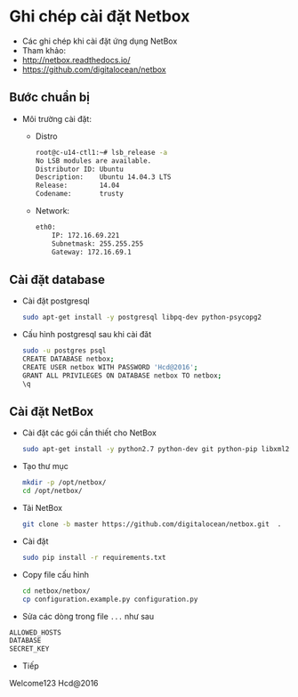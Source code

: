 # Ghi chép cài đặt Netbox

- Các ghi chép khi cài đặt ứng dụng NetBox
- Tham khảo:
 - http://netbox.readthedocs.io/
 - https://github.com/digitalocean/netbox
 
 
##  Bước chuẩn bị
- Môi trường cài đặt:
	- Distro
	
		```sh
		root@c-u14-ctl1:~# lsb_release -a
		No LSB modules are available.
		Distributor ID: Ubuntu
		Description:    Ubuntu 14.04.3 LTS
		Release:        14.04
		Codename:       trusty
		```

	- Network: 
		
		```sh
		eth0: 
			IP: 172.16.69.221 
			Subnetmask: 255.255.255 
			Gateway: 172.16.69.1
		```
	
## Cài đặt database

- Cài đặt postgresql

	```sh
	sudo apt-get install -y postgresql libpq-dev python-psycopg2
	```

- Cấu hình postgresql sau khi cài đăt

	```sh
	sudo -u postgres psql
	CREATE DATABASE netbox;
	CREATE USER netbox WITH PASSWORD 'Hcd@2016';
	GRANT ALL PRIVILEGES ON DATABASE netbox TO netbox;
	\q
	```
	
## Cài đặt NetBox
- Cài đặt các gói cần thiết cho NetBox
	
	```sh
	sudo apt-get install -y python2.7 python-dev git python-pip libxml2-dev libxslt1-dev libffi-dev graphviz libpq-dev
	```

- Tạo thư mục

	```sh
	mkdir -p /opt/netbox/
	cd /opt/netbox/
	```
	
- Tải NetBox

	```sh
	git clone -b master https://github.com/digitalocean/netbox.git  .
	```
	
- Cài đặt 
	
	```sh
	sudo pip install -r requirements.txt
	```
	
- Copy file cấu hình 

	```sh
	cd netbox/netbox/
	cp configuration.example.py configuration.py
	```
	
- Sửa các dòng trong file ` ... ` như sau

```sh
ALLOWED_HOSTS
DATABASE
SECRET_KEY
```

- Tiếp
	
	
	
	
	
	
	
	
Welcome123
Hcd@2016

	
	
	
	
	
	